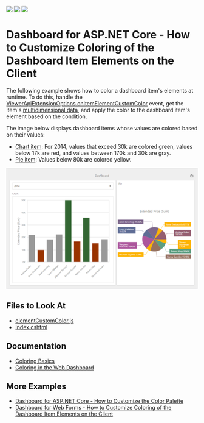 <!-- default badges list -->
![](https://img.shields.io/endpoint?url=https://codecentral.devexpress.com/api/v1/VersionRange/534186274/22.1.3%2B)
[![](https://img.shields.io/badge/Open_in_DevExpress_Support_Center-FF7200?style=flat-square&logo=DevExpress&logoColor=white)](https://supportcenter.devexpress.com/ticket/details/T1114320)
[![](https://img.shields.io/badge/📖_How_to_use_DevExpress_Examples-e9f6fc?style=flat-square)](https://docs.devexpress.com/GeneralInformation/403183)
<!-- default badges end -->
# Dashboard for ASP.NET Core - How to Customize Coloring of the Dashboard Item Elements on the Client

The following example shows how to color a dashboard item's elements at runtime. To do this, handle the [ViewerApiExtensionOptions.onItemElementCustomColor](https://docs.devexpress.com/Dashboard/js-DevExpress.Dashboard.ViewerApiExtensionOptions?p=netframework#js_devexpress_dashboard_viewerapiextensionoptions_onitemelementcustomcolor) event, get the item's [multidimensional data](https://docs.devexpress.com/Dashboard/403003/web-dashboard/dashboard-control-for-javascript-applications-jquery-knockout-etc/obtain-underlying-and-displayed-data#client-data-structure), and apply the color to the dashboard item's element based on the condition.

The image below displays dashboard items whose values are colored based on their values:

- [Chart item](https://docs.devexpress.com/Dashboard/117159/web-dashboard/create-dashboards-on-the-web/dashboard-item-settings/chart): For 2014, values that exceed 30k are colored green, values below 17k are red, and values between 170k and 30k are gray.
- [Pie item](https://docs.devexpress.com/Dashboard/117162/web-dashboard/create-dashboards-on-the-web/dashboard-item-settings/pies): Values below 80k are colored yellow.

![](dashboard-color-elements.png)

## Files to Look At

* [elementCustomColor.js](./CS/AspNetCoreDashboardColoring/wwwroot/js/elementCustomColor.js)
* [Index.cshtml](./CS/AspNetCoreDashboardColoring/Pages/Index.cshtml)


## Documentation

- [Coloring Basics](https://docs.devexpress.com/Dashboard/116915)
- [Coloring in the Web Dashboard](https://docs.devexpress.com/Dashboard/117152)

## More Examples

- [Dashboard for ASP.NET Core - How to Customize the Color Palette](https://github.com/DevExpress-Examples/asp-net-core-dashboard-customize-color-palettes)
- [Dashboard for Web Forms - How to Customize Coloring of the Dashboard Item Elements on the Client](https://github.com/DevExpress-Examples/web-forms-dashboard-color-dashboard-item-elements)
